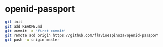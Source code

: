 # openid-passport


```bash
git init
git add README.md
git commit -m "first commit"
git remote add origin https://github.com/flavioespinoza/openid-passport.git
git push -u origin master
```

